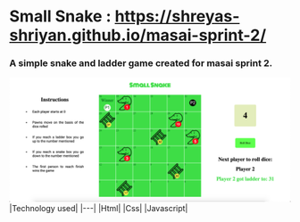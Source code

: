# Small Snake : https://shreyas-shriyan.github.io/masai-sprint-2/
### A simple snake and ladder game created for masai sprint 2.
![alt text](https://github.com/shreyas-shriyan/cdn/blob/master/small_snake.png)
|Technology used|
|---|
|Html|
|Css|
|Javascript|
